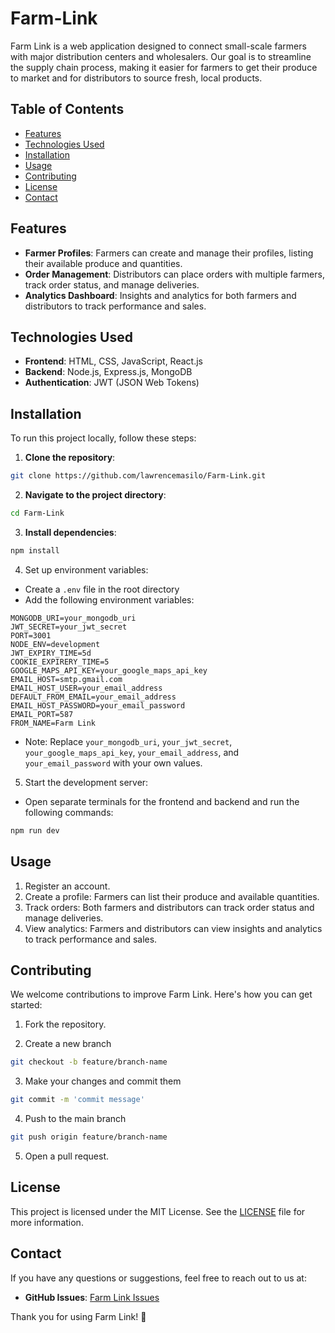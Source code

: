 # Farm-Link

Farm Link is a web application designed to connect small-scale farmers with major distribution centers and wholesalers. Our goal is to streamline the supply chain process, making it easier for farmers to get their produce to market and for distributors to source fresh, local products.

## Table of Contents
- [Features](#features)
- [Technologies Used](#technologies-used)
- [Installation](#installation)
- [Usage](#usage)
- [Contributing](#contributing)
- [License](#license)
- [Contact](#contact)

## Features
- **Farmer Profiles**: Farmers can create and manage their profiles, listing their available produce and quantities.
- **Order Management**: Distributors can place orders with multiple farmers, track order status, and manage deliveries.
- **Analytics Dashboard**: Insights and analytics for both farmers and distributors to track performance and sales.

## Technologies Used
- **Frontend**: HTML, CSS, JavaScript, React.js
- **Backend**: Node.js, Express.js, MongoDB
- **Authentication**: JWT (JSON Web Tokens)

## Installation
To run this project locally, follow these steps:

1. **Clone the repository**:
```bash
git clone https://github.com/lawrencemasilo/Farm-Link.git
```

2. **Navigate to the project directory**:
```bash
cd Farm-Link
```

3. **Install dependencies**:
```bash
npm install
```

4. Set up environment variables:
- Create a `.env` file in the root directory
- Add the following environment variables:
```env
MONGODB_URI=your_mongodb_uri
JWT_SECRET=your_jwt_secret
PORT=3001
NODE_ENV=development
JWT_EXPIRY_TIME=5d
COOKIE_EXPIRERY_TIME=5
GOOGLE_MAPS_API_KEY=your_google_maps_api_key
EMAIL_HOST=smtp.gmail.com
EMAIL_HOST_USER=your_email_address
DEFAULT_FROM_EMAIL=your_email_address
EMAIL_HOST_PASSWORD=your_email_password
EMAIL_PORT=587
FROM_NAME=Farm Link
```
- Note: Replace `your_mongodb_uri`, `your_jwt_secret`, `your_google_maps_api_key`, `your_email_address`, and `your_email_password` with your own values.

5. Start the development server:
- Open separate terminals for the frontend and backend and run the following commands:
```bash
npm run dev
```

## Usage
1. Register an account.
2. Create a profile: Farmers can list their produce and available quantities.
3. Track orders: Both farmers and distributors can track order status and manage deliveries.
4. View analytics: Farmers and distributors can view insights and analytics to track performance and sales.

## Contributing
We welcome contributions to improve Farm Link. Here's how you can get started:

1. Fork the repository.

2. Create a new branch
```bash
git checkout -b feature/branch-name
```

3. Make your changes and commit them
```bash
git commit -m 'commit message'
```

4. Push to the main branch
```bash
git push origin feature/branch-name
```

5. Open a pull request.

## License
This project is licensed under the MIT License. See the [LICENSE](LICENSE) file for more information.

## Contact
If you have any questions or suggestions, feel free to reach out to us at:

- **GitHub Issues**: [Farm Link Issues](https://github.com/lawrencemasilo/Farm-Link/issues)

Thank you for using Farm Link! 🌾
